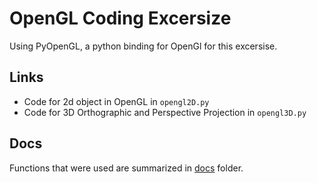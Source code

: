 # OpenGL Coding Excersize

Using PyOpenGL, a python binding for OpenGl for this excersise. 

## Links

* Code for 2d object in OpenGL in `opengl2D.py` 
* Code for 3D Orthographic and Perspective Projection in  `opengl3D.py`


## Docs
Functions that were used are summarized in [docs](docs) folder. 
